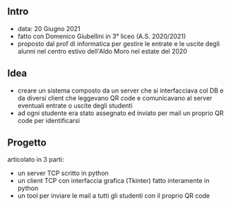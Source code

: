 ## Intro
- data: 20 Giugno 2021
- fatto con Domenico Giubellini in 3° liceo (A.S. 2020/2021)
- proposto dal prof di informatica per gestire le entrate e le uscite degli alunni nel centro estivo dell'Aldo Moro nel estate del 2020

## Idea
- creare un sistema composto da un server che si interfacciava col DB e da diversi client che leggevano QR code e comunicavano al server eventuali entrate o uscite degli studenti
- ad ogni studente era stato assegnato ed inviato per mail un proprio QR code per identificarsi

## Progetto
articolato in 3 parti:
- un server TCP scritto in python
- un client TCP con interfaccia grafica (Tkinter) fatto interamente in python
- un tool per inviare le mail a tutti gli studenti con il proprio QR code